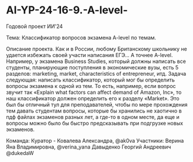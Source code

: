 # AI-YP-24-16-9.-A-level-
Годовой проект ИИ'24

Тема: Классификатор вопросов экзамена A-level по темам.

Описание проекта.
Как и в России, любому Британскому школьнику не удается избежать своей участи написания ЕГЭ… А точнее A-level. Например, у экзамена Business Studies, который должны написать все студенты, планирующие поступления в экономические вузы, есть 5 разделов: marketing, market, characteristics of entrepreneur, итд. Задача следующая: написать классификатор, который мог бы определить вопросы экзамена к одной из тем. То есть, например, если вопрос звучит так «Explain what factors can affect demand of Amazon, Inc», то наш классификатор должен определить его к разделу «Market». Это был бы отличный тул для преподавателей, чтобы по мере прохождения тем давать студентам вопросы, которые бы хранились не хаотично в пдф файлах экзаменов разных лет, а где-то в одном месте, да еще и вопросы можно было бы быстро предсказывать при подгрузке новых экзаменов.

Команда:
Куратор - Ковалева Александра, @ak0va
Участники: 
Верина Яна Владимировна, @verina_yana
Давыденко Георгий Андреевич @dukedaW


